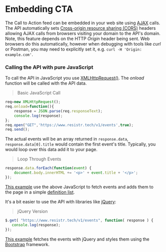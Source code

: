 # Embedding CTA

The Call to Action feed can be embedded in your web site using
[AJAX](https://developer.mozilla.org/en-US/docs/AJAX/Getting_Started)
calls. The API automatically sets
[Cross-origin resource sharing (CORS)](https://en.wikipedia.org/wiki/Cross-origin_resource_sharing)
headers allowing AJAX calls from browsers visiting your domain to the
API's domain. Note, this feature depends on the HTTP *Origin* header being
sent.  Web browsers do this automatically, however when debugging with
tools like *curl* or Postman, you may need to explicitly set it,
e.g. `curl -H 'Origin: example.com'`.

### Calling the API with pure JavaScript

To call the API in JavaScript you use
[XMLHttpRequest()](https://developer.mozilla.org/en-US/docs/Web/API/XMLHttpRequest/Using_XMLHttpRequest). The
*onload* function will be called with the API data.

> Basic JavaScript Call

```javascript
req=new XMLHttpRequest();
req.onload=function(){
    response = JSON.parse(req.responseText);
    console.log(response);
};
req.open("GET",'https://www.resistr.tech/v1/events',true);
req.send();
```

The actual events will be an array returned in `response.data`,
`response.data[0].title` would contain the first event's
title. Typically, you would loop over this data add it to your page.

> Loop Through Events

```javascript
response.data.forEach(function(event) {
    document.body.innerHTML += '<p>' + event.title + '</p>';
});
```

[This example](samples/simple.html) use the above JavaScript to fetch
events and adds them to the page in a simple [definition list](https://developer.mozilla.org/en-US/docs/Web/HTML/Element/dl).

It's a bit easier to use the API with libraries like [jQuery](https://jquery.com/):

> jQuery Version

```javascript
$.get( "https://www.resistr.tech/v1/events", function( response ) {
   console.log(response);
});
```

[This example](samples/jquery-bootstrap.html) fetches the events with
jQuery and styles them using the [Bootstrap](http://getbootstrap.com/)
framework.
